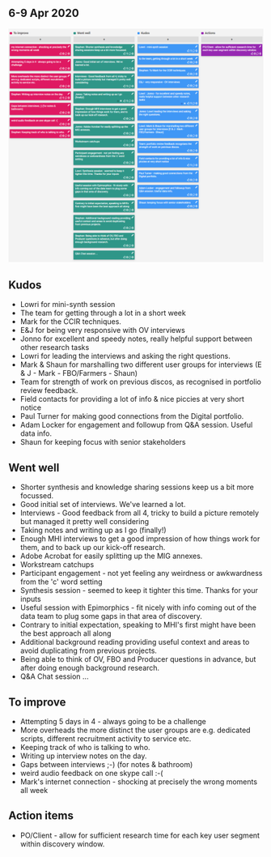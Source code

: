 ## 6-9 Apr 2020

[![Sprint 3 Retrospective board](uploads/retro/retro-3.png)](uploads/retro/retro-3.png)

## Kudos

- Lowri for mini-synth session
- The team for getting through a lot in a short week
- Mark for the CCIR techniques.
- E&J for being very responsive with OV interviews
- Jonno for excellent and speedy notes, really helpful support between other research tasks
- Lowri for leading the interviews and asking the right questions.
- Mark & Shaun for marshalling two different user groups for interviews (E & J  - Mark  - FBO/Farmers - Shaun)
- Team for strength of work on previous discos, as recognised in portfolio review feedback.
- Field contacts for providing a lot of info & nice piccies at very short notice
- Paul Turner for making good connections from the Digital portfolio.
- Adam Locker for engagement and followup from Q&A session. Useful data info.
- Shaun for keeping focus with senior stakeholders

## Went well


- Shorter synthesis and knowledge sharing sessions keep us a bit more focussed.
- Good initial set of interviews. We've learned a lot.
- Interviews - Good feedback from all 4, tricky to build a picture remotely but managed it pretty well considering
- Taking notes and writing up as I go (finally!)
- Enough MHI interviews to get a good impression of how things work for them, and to back up our kick-off research.
- Adobe Acrobat for easily splitting up the MIG annexes.
- Workstream catchups
- Participant engagement - not yet feeling any weirdness or awkwardness from the 'c' word setting
- Synthesis session - seemed to keep it tighter this time. Thanks for your inputs
- Useful session with Epimorphics - fit nicely with info coming out of the data team to plug some gaps in that area of discovery.
- Contrary to initial expectation, speaking to MHI's first might have been the best approach all along
- Additional background reading providing useful context and areas to avoid duplicating from previous projects.
- Being able to think of OV, FBO and Producer questions in advance, but after doing enough background research.
- Q&A Chat session ... 


## To improve

* Attempting 5 days in 4 - always going to be a challenge
* More overheads the more distinct the user groups are e.g. dedicated scripts, different recruitment activity to service etc.
* Keeping track of who is talking to who.
* Writing up interview notes on the day.
* Gaps between interviews ;-) (for notes & bathroom)
* weird audio feedback on one skype call :-(
* Mark's internet connection - shocking at precisely the wrong moments all week

## Action items

* PO/Client - allow for sufficient research time for each key user segment within discovery window.

